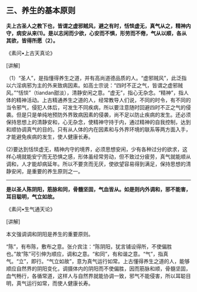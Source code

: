 ## 三、养生的基本原则

**夫上古圣人之教下也，皆谓之虚邪贼风，避之有时，恬惔虚无，真气从之，精神内守，病安从来(1)。是以志闲而少欲，心安而不惧，形劳而不倦，气从以顺，各从其欲，皆得所愿（2）。**

《素问•上古天真论》

[讲解]

（1）“圣人”，是指懂得养生之道，并有高尚道德品质的人。“虚邪贼风”，此泛指以六淫病邪为主的外来致病因素。如高士宗说：“四时不正之气，皆谓之虚邪贼风。”“恬惔”（tiandan甜淡），清静安闲之意。“虚无”，指心无杂念。“精神”，指人体的精神活动。上古精通养生之道的人，经常教导人们说，不同的时令，有不同的当令邪气，侵犯人体后，可发生不同疾病，所以要注意随时回避四时不正之气的侵袭。但是只是单纯地预防外界致病因素的侵袭，尚不足以防止疾病的发生。还必须保持思想上的清静安和，心无杂念，使精神守持于内，通过精神的自我控制，达到和顺协调真气的目的。只有从人体的内在因素和与外界环境的联系等两方面入手，才能避免疾病的发生，使人健康长寿。

(2)要达到恬惔虚无，精神内守的境界，必须思想安闲，少有各种过分的欲求，这样心境就能安宁而无恐惧之感，形体虽经常劳动，但不致过分疲劳，真气就能顺从调和，人才能却病延年。所以不要贪而无厌，使欲望容易得到满足，保持思想的清静安闲，是重要的养生原则之一。

* * *

**是以圣人陈阴阳，筋脉和同，骨髓坚固，气血皆从。如是则内外调和，邪不能害，耳目聪明，气立如故。**

《素问•生气通天论》

[讲解]

本文强调调和阴阳是养生的重要原则。

“陈”，有布陈，敷布之意。张介宾注：“陈阴阳，犹言铺设得所，不使偏胜也。”故“陈”可引伸为顺应，调和之意。“和同”，有和谐之意。“气”，指真气。“立”，即行。“气立如故”，意为真气运行如常。上古懂得养生之道的人，能够顺应自然界的阴阳变化，调摄体内的阴阳而不使偏胜，因而筋脉和顺，骨髓坚固，血气畅行，各循常道，这样人与自然界就能协调一致，邪气不能侵害，所以耳聪目明，真气运行如常，而使人健康长寿。
